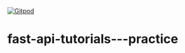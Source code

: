 <a href="https://gitpod.io/#https://github.com/efwoods/fast-api-tutorials---practice">
  <img
    src="https://img.shields.io/badge/Contribute%20with-Gitpod-908a85?logo=gitpod"
    alt="Gitpod"
  />
</a>

# fast-api-tutorials---practice
